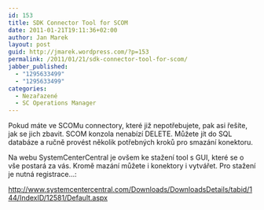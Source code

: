 ```yaml
---
id: 153
title: SDK Connector Tool for SCOM
date: 2011-01-21T19:11:36+02:00
author: Jan Marek
layout: post
guid: http://jmarek.wordpress.com/?p=153
permalink: /2011/01/21/sdk-connector-tool-for-scom/
jabber_published:
  - "1295633499"
  - "1295633499"
categories:
  - Nezařazené
  - SC Operations Manager
---
```

Pokud máte ve SCOMu connectory, které již nepotřebujete, pak asi řešíte, jak se jich zbavit. SCOM konzola nenabízí DELETE. Můžete jít do SQL databáze a ručně provést několik potřebných kroků pro smazání konektoru.

Na webu SystemCenterCentral je ovšem ke stažení tool s GUI, které se o vše postará za vás. Kromě mazání můžete i konektory i vytvářet. Pro stažení je nutná registrace&#8230;:

http://www.systemcentercentral.com/Downloads/DownloadsDetails/tabid/144/IndexID/12581/Default.aspx

